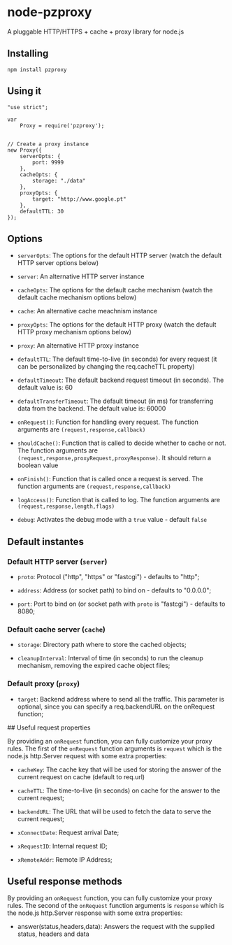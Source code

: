 # node-pzproxy 

A pluggable HTTP/HTTPS + cache + proxy library for node.js

## Installing

	npm install pzproxy

## Using it

	"use strict";

	var
	    Proxy = require('pzproxy');


	// Create a proxy instance
	new Proxy({
	    serverOpts: {
	        port: 9999
	    },
	    cacheOpts: {
	        storage: "./data"
	    },
	    proxyOpts: {
	        target: "http://www.google.pt"
	    },
	    defaultTTL: 30
	});


## Options

- `serverOpts`: The options for the default HTTP server (watch the default HTTP server options below)

- `server`: An alternative HTTP server instance

- `cacheOpts`: The options for the default cache mechanism (watch the default cache mechanism options below)

- `cache`: An alternative cache meachnism instance

- `proxyOpts`: The options for the default HTTP proxy (watch the default HTTP proxy mechanism options below)

- `proxy`: An alternative HTTP proxy instance

- `defaultTTL`: The default time-to-live (in seconds) for every request (it can be personalized by changing the req.cacheTTL property)

- `defaultTimeout`: The default backend request timeout (in seconds). The default value is: 60

- `defaultTransferTimeout`: The default timeout (in ms) for transferring data from the backend. The default value is: 60000

- `onRequest()`: Function for handling every request. The function arguments are `(request,response,callback)`

- `shouldCache()`: Function that is called to decide whether to cache or not. The function arguments are `(request,response,proxyRequest,proxyResponse)`. It should return a boolean value

- `onFinish()`: Function that is called once a request is served. The function arguments are `(request,response,callback)`

- `logAccess()`: Function that is called to log. The function arguments are `(request,response,length,flags)`

- `debug`: Activates the debug mode with a `true` value - default `false`


## Default instantes

### Default HTTP server (`server`)

- `proto`: Protocol ("http", "https" or "fastcgi") - defaults to "http";

- `address`: Address (or socket path) to bind on - defaults to "0.0.0.0";

- `port`: Port to bind on (or socket path with `proto` is "fastcgi") - defaults to 8080;


### Default cache server (`cache`)

- `storage`: Directory path where to store the cached objects;

- `cleanupInterval`: Interval of time (in seconds) to run the cleanup mechanism, removing the expired cache object files;


### Default proxy (`proxy`)

- `target`: Backend address where to send all the traffic. This parameter is optional, since you can specify a req.backendURL on the onRequest function;



## Useful request properties

By providing an `onRequest` function, you can fully customize your proxy rules. The first of the `onRequest` function arguments is `request` which is the node.js http.Server request with some extra properties:

- `cacheKey`: The cache key that will be used for storing the answer of the current request on cache (default to req.url)

- `cacheTTL`: The time-to-live (in seconds) on cache for the answer to the current request;

- `backendURL`: The URL that will be used to fetch the data to serve the current request;

- `xConnectDate`: Request arrival Date;

- `xRequestID`: Internal request ID;

- `xRemoteAddr`: Remote IP Address;

## Useful response methods

By providing an `onRequest` function, you can fully customize your proxy rules. The second of the `onRequest` function arguments is `response` which is the node.js http.Server response with some extra properties:

- answer(status,headers,data): Answers the request with the supplied status, headers and data
